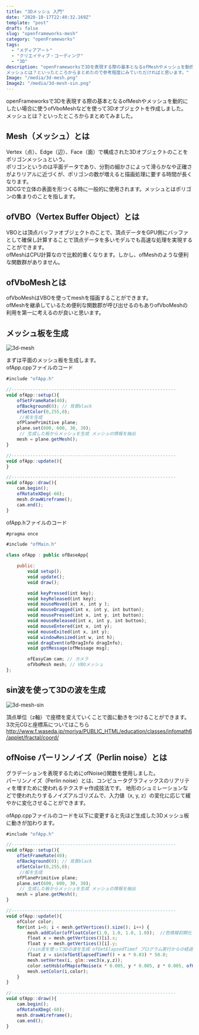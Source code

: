 ```yaml
---
title: "3Dメッシュ 入門"
date: "2020-10-17T22:40:32.169Z"
template: "post"
draft: false
slug: "openframeworks-mesh"
category: "openFrameworks"
tags:
  - "メディアアート"
  - "クリエイティブ・コーディング"
  - "3D"
description: "openFrameworksで3Dを表現する際の基本となるofMeshやメッシュを動的にしたい場合に使うofVboMeshなどを使って3Dオブジェクトを作成しました。
メッシュとは？といったところからまとめたので参考程度にみていただければと思います。"
Image: "/media/3d-mesh.png"
Image2: "/media/3d-mesh-sin.png"
---
```


openFrameworksで3Dを表現する際の基本となるofMeshやメッシュを動的にしたい場合に使うofVboMeshなどを使って3Dオブジェクトを作成しました。<br>
メッシュとは？といったところからまとめてみました。

## Mesh（メッシュ）とは
Vertex（点）、Edge（辺）、Face（面）で構成された3Dオブジェクトのことをポリゴンメッシュという。<br>
ポリゴンというのは平面データであり、分割の細かさによって滑らかなや正確さがよりリアルに近づくが、ポリゴンの数が増えると描画処理に要する時間が長くなります。<br>
3DCGで立体の表面を形つくる時に一般的に使用されます。メッシュとはポリゴンの集まりのことを指します。

## ofVBO（Vertex Buffer Object）とは
VBOとは頂点バッファオブジェクトのことで、頂点データをGPU側にバッファとして確保し計算することで頂点データを多いモデルでも高速な処理を実現することができます。<br>ofMeshはCPU計算なので比較的重くなります。しかし、ofMeshのような便利な関数群がありません。

## ofVboMeshとは
ofVboMeshはVBOを使ってmeshを描画することができます。<br>ofMeshを継承しているため便利な関数郡が呼び出せるのもありofVboMeshの利用を第一に考えるのが良いと思います。

## メッシュ板を生成
![3d-mesh](/media/3d-mesh.png)

まずは平面のメッシュ板を生成します。
<br>
ofApp.cppファイルのコード

```javascript
#include "ofApp.h"

//--------------------------------------------------------------
void ofApp::setup(){
    ofSetFrameRate(40);
    ofBackground(0); // 背景black
    ofSetColor(0,255,0);
     //板を生成
    ofPlanePrimitive plane;
    plane.set(600, 600, 30, 30);
     // 生成した板からメッシュを生成 メッシュの情報を抽出
    mesh = plane.getMesh();
}

//--------------------------------------------------------------
void ofApp::update(){
}

//--------------------------------------------------------------
void ofApp::draw(){
    cam.begin();
    ofRotateXDeg(-60);
    mesh.drawWireframe();
    cam.end();
}

```

ofApp.hファイルのコード
```javascript
#pragma once

#include "ofMain.h"

class ofApp : public ofBaseApp{

	public:
        void setup();
        void update();
        void draw();

        void keyPressed(int key);
        void keyReleased(int key);
        void mouseMoved(int x, int y );
        void mouseDragged(int x, int y, int button);
        void mousePressed(int x, int y, int button);
        void mouseReleased(int x, int y, int button);
        void mouseEntered(int x, int y);
        void mouseExited(int x, int y);
        void windowResized(int w, int h);
        void dragEvent(ofDragInfo dragInfo);
        void gotMessage(ofMessage msg);

        ofEasyCam cam; // カメラ
        ofVboMesh mesh; // VBOメッシュ
};
```

## sin波を使って3Dの波を生成
![3d-mesh-sin](/media/3d-mesh-sin.png)

頂点単位（z軸）で座標を変えていくことで面に動きをつけることができます。
<br>
3次元CGと座標系についてはこちら
http://www.f.waseda.jp/moriya/PUBLIC_HTML/education/classes/infomath6/applet/fractal/coord/

## ofNoise パーリンノイズ（Perlin noise）とは
グラデーションを表現するためにofNoise()関数を使用しました。<br>
パーリンノイズ（Perlin noise）とは、コンピュータグラフィックスのリアリティを増すために使われるテクスチャ作成技法です。
地形のシュミレーションなどで使われたりするノイズアルゴリズムで、入力値（x, y, z）の変化に応じて緩やかに変化させることができます。
<br>

ofApp.cppファイルのコードを以下に変更すると先ほど生成した3Dメッシュ板に動きが加わります。

```javascript
#include "ofApp.h"

//--------------------------------------------------------------
void ofApp::setup(){
    ofSetFrameRate(40);
    ofBackground(0); // 背景black
    ofSetColor(0,255,0);
     //板を生成
    ofPlanePrimitive plane;
    plane.set(600, 600, 30, 30);
     // 生成した板からメッシュを生成 メッシュの情報を抽出
    mesh = plane.getMesh();
}

//--------------------------------------------------------------
void ofApp::update(){
    ofColor color;
    for(int i=0; i < mesh.getVertices().size(); i++) {
        mesh.addColor(ofFloatColor(1.0, 1.0, 1.0, 1.0));  //色情報初期化
        float x = mesh.getVertices()[i].x;
        float y = mesh.getVertices()[i].y;
        //sin波を使って3Dの波を生成 ofGetElapsedTimef プログラム実行からの経過時間
        float z = sin(ofGetElapsedTimef() + x * 0.03) * 50.0;
        mesh.setVertex(i, glm::vec3(x,y,z));
        color.setHsb(ofMap(ofNoise(x * 0.005, y * 0.005, z * 0.005, ofGetFrameNum() * 0.008), 0, 1, 0, 150), 180, 230);
        mesh.setColor(i,color);
    }
}

//--------------------------------------------------------------
void ofApp::draw(){
    cam.begin();
    ofRotateXDeg(-60);
    mesh.drawWireframe();
    cam.end();
}
```